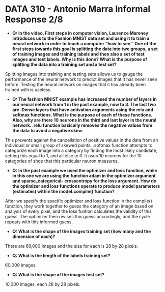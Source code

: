 # DATA 310 - Antonio Marra Informal Response 2/8  


  * **Q: In the video, First steps in computer vision, Laurence Maroney introduces us to the Fashion 
   MNIST data set and using it to train a neural network in order to teach a computer “how to see.” 
   One of the first steps towards this goal is splitting the data into two groups, a set of training 
   images and training labels and then also a set of test images and test labels. Why is this done? 
   What is the purpose of splitting the data into a training set and a test set?**
   
   Splitting images into training and testing sets allows us to gauge the performance of the 
   neural network to predict images that it has never seen before. Testing the neural network on images
   that it has already been trained with is useless.
    
  * **Q: The fashion MNIST example has increased the number of layers in our neural network from 1 in the 
   past example, now to 3. The last two are .Dense layers that have activation arguments using the relu 
   and softmax functions. What is the purpose of each of these functions. Also, why are there 10 neurons 
   in the third and last layer in the neural network. .relu function basically removes the negative values 
   from the data to avoid a negative skew.**
   
   This prevents against the cancellation of positive values in the data from an individual or 
   small group of skewed points. .softmax function attempts to categorize each image into a category
   by finding the most likely candidate, setting this equal to 1, and all else to 0. It uses 10 neurons 
   for the 10 categories of shoe that this particular neuron measures.
   
  * **Q: In the past example we used the optimizer and loss function, while in this one we are using the 
   function adam in the optimizer argument and sparse_categorical- crossentropy for the loss argument. How 
   do the optimizer and loss functions operate to produce model parameters (estimates) within the model.compile()
   function?**
   
   After we specify the specific optimizer and loss function in the compile() function, 
   they work together to guess the category of an image based on analysis of every pixel, and
   the loss funtion calculates the validity of this guess. The optimizer then revises this 
   guess accordingly, and the cycle repeats with this informed guess.
   
  * **Q: What is the shape of the images training set (how many and the dimension of each)?**
   
   There are 60,000 images and the size for each is 28 by 28 pixels.
   
  * **Q: What is the length of the labels training set?**
   
   60,000 images
   
  * **Q: What is the shape of the images test set?**
   
   10,000 images, each 28 by 28 pixels.
   
   
   
